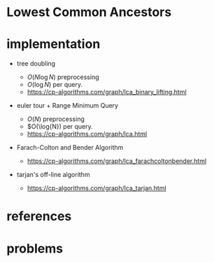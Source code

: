 # Lowest Common Ancestors


# implementation
- tree doubling
  - $O(N\log{N})$ preprocessing
  - $O(\log{N})$ per query.
  - https://cp-algorithms.com/graph/lca_binary_lifting.html

- euler tour + Range Minimum Query
  - $O(N)$ preprocessing
  - $O(\log{N}) per query.
  - https://cp-algorithms.com/graph/lca.html

- Farach-Colton and Bender Algorithm 
  - https://cp-algorithms.com/graph/lca_farachcoltonbender.html

- tarjan's off-line algorithm
  - https://cp-algorithms.com/graph/lca_tarjan.html



# references


# problems